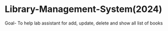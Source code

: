 # Library-Management-System(2024)
Goal- To help lab assistant for add, update, delete and show all list of books
